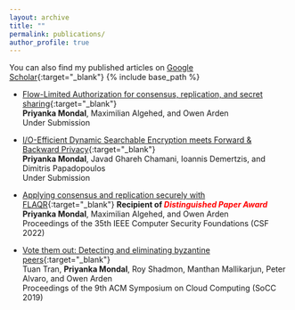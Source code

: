 ```yaml
---
layout: archive
title: ""
permalink: publications/
author_profile: true
---
```


You can also find my published articles on [Google Scholar](https://scholar.google.com/citations?user=xHRP7lkAAAAJ&hl=en){:target="_blank"}
{% include base_path %}

- [Flow-Limited Authorization for consensus, replication, and secret sharing](){:target="_blank"}<br>
**Priyanka Mondal**, Maximilian Algehed, and Owen Arden <br>
Under Submission

- [I/O-Efficient Dynamic Searchable Encryption meets Forward &
Backward Privacy](){:target="_blank"}<br>
**Priyanka Mondal**, Javad Ghareh Chamani, Ioannis Demertzis, and Dimitris Papadopoulos <br>
Under Submission

- [Applying consensus and replication securely with FLAQR](https://ieeexplore.ieee.org/document/9919637){:target="_blank"} <b> Recipient of <font color="red"> <i> Distinguished Paper Award </i> </font> </b> <br>
**Priyanka Mondal**, Maximilian Algehed, and Owen Arden <br>
Proceedings of the 35th IEEE Computer Security Foundations (CSF 2022)<br>



- [Vote them out: Detecting and eliminating byzantine peers](https://dl.acm.org/doi/abs/10.1145/3357223.3365442){:target="_blank"}<br>
Tuan Tran, **Priyanka Mondal**, Roy Shadmon, Manthan Mallikarjun, Peter Alvaro, and Owen Arden <br>
Proceedings of the 9th ACM Symposium on Cloud Computing (SoCC 2019)





